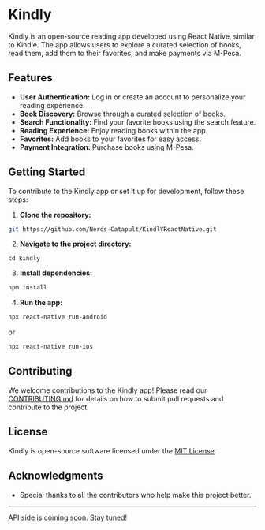 

# Kindly

Kindly is an open-source reading app developed using React Native, similar to Kindle. The app allows users to explore a curated selection of books, read them, add them to their favorites, and make payments via M-Pesa.

## Features

- **User Authentication:** Log in or create an account to personalize your reading experience.
- **Book Discovery:** Browse through a curated selection of books.
- **Search Functionality:** Find your favorite books using the search feature.
- **Reading Experience:** Enjoy reading books within the app.
- **Favorites:** Add books to your favorites for easy access.
- **Payment Integration:** Purchase books using M-Pesa.
## Getting Started

To contribute to the Kindly app or set it up for development, follow these steps:

1. **Clone the repository:**

```sh {"id":"01HSAMCVA5264W9318AW87766X"}
git https://github.com/Nerds-Catapult/KindlYReactNative.git
```

2. **Navigate to the project directory:**

```text {"id":"01HSAMCVA5264W9318B07ZATVM"}
cd kindly
```

3. **Install dependencies:**

```sh {"id":"01HSAMCVA5264W9318B3639AX6"}
npm install
```

4. **Run the app:**

```sh {"id":"01HSAMCVA5264W9318B4AS1XPN"}
npx react-native run-android
```

or

```sh {"id":"01HSAMCVA5264W9318B81E4924"}
npx react-native run-ios
```

## Contributing

We welcome contributions to the Kindly app! Please read our [CONTRIBUTING.md](CONTRIBUTING.md) for details on how to submit pull requests and contribute to the project.

## License

Kindly is open-source software licensed under the [MIT License](LICENSE).

## Acknowledgments

- Special thanks to all the contributors who help make this project better.

---

API side is coming soon. Stay tuned!
